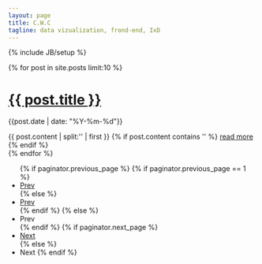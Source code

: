 ```yaml
---
layout: page
title: C.W.C
tagline: data vizualization, frond-end, IxD
---
```

{% include JB/setup %}

{% for post in site.posts limit:10 %}
   <h1><a href="{{ post.url }}">{{ post.title }}</a></h1>
   <p class="author">
    <span class="date">{{post.date | date: "%Y-%m-%d"}}</span>
  </p>
  <div class="content">
     {{ post.content | split:'<!--break-->' | first }}
     {% if post.content contains '<!--break-->' %}
        <a href="{{ post.url }}">read more</a>
     {% endif %}
  </div>
  <div class="content-space"></div>
{% endfor %}

<div class="pagination pagination-centered">
  <ul>
  {% if paginator.previous_page %}
    {% if paginator.previous_page == 1 %}
      <li class="prev"><a href="/" title="Previous page">Prev</a></li>
    {% else %}
      <li class="prev"><a href="/page{{paginator.previous_page}}" title="Previous page">Prev</a></li>
    {% endif %}
  {% else %}
    <li class="prev disabled"><a>Prev</a></li>
  {% endif %}
  {% if paginator.next_page %}
    <li class="next"><a href="/page{{paginator.next_page}}" title="Next page">Next</a></li>
  {% else %}
    <li class="next disabled"><a>Next</a>
  {% endif %}
  </ul>
</div>


